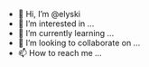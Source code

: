 - 👋 Hi, I’m @elyski
- 👀 I’m interested in ...
- 🌱 I’m currently learning ...
- 💞️ I’m looking to collaborate on ...
- 📫 How to reach me ...

<!---
elyski/elyski is a ✨ special ✨ repository because its `README.md` (this file) appears on your GitHub profile.
You can click the Preview link to take a look at your changes.
--->
